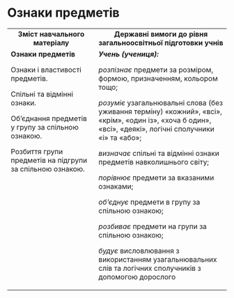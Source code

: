# Ознаки предметів
<table>
  <tr>
    <td width="40%" align="center"><b>Зміст навчального матеріалу<b></td>
    <td width="60%" align="center"><b>Державні вимоги до рівня загальноосвітньої підготовки учнів</b></td>
  </tr>
  <tr>
    <td width="40%" style="vertical-align:top !important;"><b>Ознаки предметів</b>
<p>Ознаки і властивості предметів.</p>
<p>Спільні та відмінні ознаки.</p>
<p>Об’єднання предметів у групу за спільною ознакою.</p> 
<p>Розбиття групи предметів  на підгрупи за спільною ознакою.</td>
    <td width="60%" style:="vertical-align:top !important"><i><b>Учень (учениця):</b></i>
<p><i>розпізнає</i> предмети за розміром, формою, призначенням, кольором тощо;
<p><i>розуміє</i> узагальнювальні слова (без уживання терміну) «кожний», «всі», «крім», «один із», «хоча б один», «всі», «деякі», логічні сполучники «і» та «або»; 
<p><i>визначає</i> спільні та відмінні ознаки предметів навколишнього світу;  
<p><i>порівнює</i> предмети за вказаними ознаками;
<p><i>об’єднує</i> предмети в групу за спільною ознакою; 
<p><i>розбиває</i> предмети на групи за спільною ознакою;
<p><i>будує</i> висловлювання з використанням узагальнювальних слів та логічних сполучників з допомогою дорослого</td>
  </tr>
</table>

